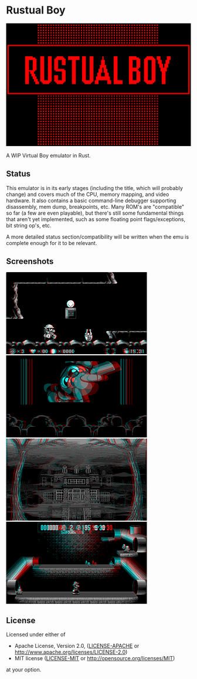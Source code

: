 # Rustual Boy

![Rustual Boy](logo.png)

A WIP Virtual Boy emulator in Rust.

## Status

This emulator is in its early stages (including the title, which will probably change) and covers much of the CPU, memory mapping, and video hardware. It also contains a basic command-line debugger supporting disassembly, mem dump, breakpoints, etc. Many ROM's are "compatible" so far (a few are even playable), but there's still some fundamental things that aren't yet implemented, such as some floating point flags/exceptions, bit string op's, etc.

A more detailed status section/compatibility will be written when the emu is complete enough for it to be relevant.

## Screenshots

![screenie](screenshot.png)
![screenie](screenshot2.png)
![screenie](screenshot3.png)
![screenie](screenshot4.png)

## License

Licensed under either of

 * Apache License, Version 2.0, ([LICENSE-APACHE](LICENSE-APACHE) or http://www.apache.org/licenses/LICENSE-2.0)
 * MIT license ([LICENSE-MIT](LICENSE-MIT) or http://opensource.org/licenses/MIT)

at your option.
